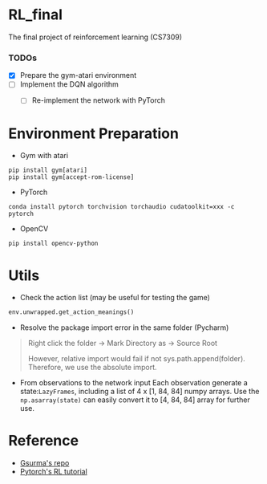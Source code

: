 # RL_final

The final project of reinforcement learning (CS7309)

### TODOs
- [x] Prepare the gym-atari environment
- [ ] Implement the DQN algorithm
    - [ ] Re-implement the network with PyTorch



# Environment Preparation

- Gym with atari
```shell script
pip install gym[atari]
pip install gym[accept-rom-license]
```

- PyTorch
```shell
conda install pytorch torchvision torchaudio cudatoolkit=xxx -c pytorch
```

- OpenCV
```shell
pip install opencv-python
```

# Utils

- Check the action list (may be useful for testing the game)

```python
env.unwrapped.get_action_meanings()
```

- Resolve the package import error in the same folder (Pycharm)

> Right click the folder -> Mark Directory as -> Source Root
> 
> However, relative import would fail if not sys.path.append(folder). Therefore, we use the absolute import. 

- From observations to the network input
Each observation generate a state:`LazyFrames`, including a list of 4 x [1, 84, 84] numpy arrays.
  Use the `np.asarray(state)` can easily convert it to [4, 84, 84] array for further use.
  

# Reference
- [Gsurma's repo](https://github.com/gsurma/atari)
- [Pytorch's RL tutorial](https://pytorch.org/tutorials/intermediate/reinforcement_q_learning.html)
